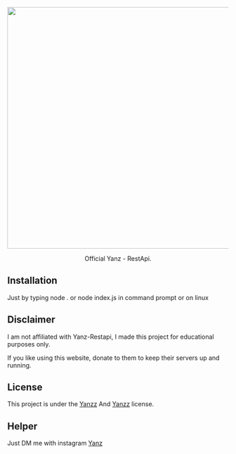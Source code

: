 <p align="center">
  <img src="https://raw.githubusercontent.com/Yanzz231/MaidDesu-Reading/master/lib/desa.PNG" width="550" />
</p>

<p align="center">Official Yanz - RestApi.</p>

## Installation

Just by typing node . or node index.js in command prompt or on linux

## Disclaimer

I am not affiliated with Yanz-Restapi, I made this project for educational purposes only.

If you like using this website, donate to them to keep their servers up and running.

## License

This project is under the [Yanzz](https://github.com/Yanzz231) And [Yanzz](https://github.com/RDTUTORIAL) license. 

## Helper

Just DM me with instagram [Yanz](https://www.instagram.com/iyanmikasa/)
